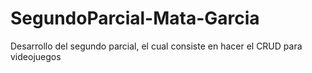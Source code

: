 # SegundoParcial-Mata-Garcia
Desarrollo del segundo parcial, el cual consiste en hacer el CRUD para videojuegos
